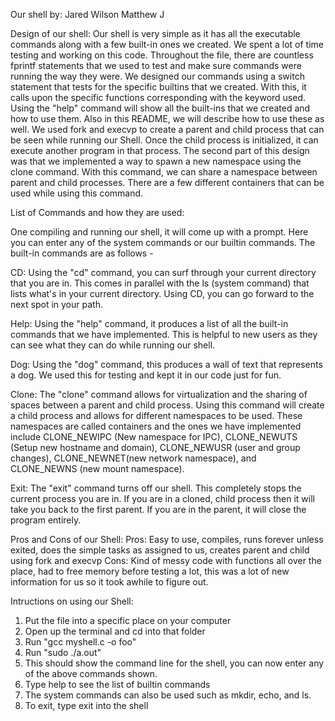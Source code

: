 

Our shell by:
Jared Wilson 
Matthew J


Design of our shell:
Our shell is very simple as it has all the executable commands along with a few built-in ones we created. We spent a lot of time
testing and working on this code. Throughout the file, there are countless fprintf statements that we used to test and make sure
commands were running the way they were. We designed our commands using a switch statement that tests for the specific builtins
that we created. With this, it calls upon the specific functions corresponding with the keyword used. Using the "help" command
will show all the built-ins that we created and how to use them. Also in this README, we will describe how to use these as well.
We used fork and execvp to create a parent and child process that can be seen while running our Shell. Once the child process is
initialized, it can execute another program in that process. The second part of this design was that we implemented a way to
spawn a new namespace using the clone command. With this command, we can share a namespace between parent and child processes.
There are a few different containers that can be used while using this command.


List of Commands and how they are used:

One compiling and running our shell, it will come up with a prompt. Here you can enter any of the system commands or our builtin
commands. The built-in commands are as follows - 

CD:
Using the "cd" command, you can surf through your current directory that you are in. This comes in parallel with the ls (system
command) that lists what's in your current directory. Using CD, you can go forward to the next spot in your path.

Help:
Using the "help" command, it produces a list of all the built-in commands that we have implemented. This is helpful to new users
as they can see what they can do while running our shell.

Dog:
Using the "dog" command, this produces a wall of text that represents a dog. We used this for testing and kept it in our code
just for fun.

Clone:
The "clone" command allows for virtualization and the sharing of spaces between a parent and child process. Using this command
will create a child process and allows for different namespaces to be used. These namespaces are called containers and the ones
we have implemented include CLONE_NEWIPC (New namespace for IPC), CLONE_NEWUTS (Setup new hostname and domain), CLONE_NEWUSR
(user and group changes), CLONE_NEWNET(new network namespace), and CLONE_NEWNS (new mount namespace).

Exit:
The "exit" command turns off our shell. This completely stops the current process you are in. If you are in a cloned, child
process then it will take you back to the first parent. If you are in the parent, it will close the program entirely. 


Pros and Cons of our Shell:
Pros: Easy to use, compiles, runs forever unless exited, does the simple tasks as assigned to us, creates parent and child using
fork and execvp
Cons: Kind of messy code with functions all over the place, had to free memory before testing a lot, this was a lot of new 
information for us so it took awhile to figure out.

Intructions on using our Shell:
1. Put the file into a specific place on your computer
2. Open up the terminal and cd into that folder
3. Run "gcc myshell.c -o foo"
4. Run "sudo ./a.out"
5. This should show the command line for the shell, you can now enter any of the above commands shown.
6. Type help to see the list of builtin commands
7. The system commands can also be used such as mkdir, echo, and ls.
8. To exit, type exit into the shell
